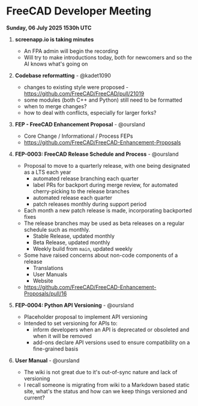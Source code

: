 # FreeCAD Developer Meeting

**Sunday, 06 July 2025 1530h UTC**

1. **screenapp.io is taking minutes**
   - An FPA admin will begin the recording
   - Will try to make introductions today, both for newcomers and so the AI knows what's going on
     
2. **Codebase reformatting** - @kadet1090
   - changes to existing style were proposed - https://github.com/FreeCAD/FreeCAD/pull/21019
   - some modules (both C++ and Python) still need to be formatted
   - when to merge changes?
   - how to deal with conflicts, especially for larger forks?
  
3. **FEP - FreeCAD Enhancement Proposal** - @oursland
   - Core Change / Informational / Process FEPs
   - https://github.com/FreeCAD/FreeCAD-Enhancement-Proposals

4. **FEP-0003: FreeCAD Release Schedule and Process** - @oursland
   - Proposal to move to a quarterly release, with one being designated as a LTS each year
      - automated release branching each quarter
      - label PRs for backport during merge review, for automated cherry-picking to the release branches
      - automated release each quarter
      - patch releases monthly during support period
   - Each month a new patch release is made, incorporating backported fixes
   - The release branches may be used as beta releases on a regular schedule such as monthly.
      - Stable Release, updated monthly
      - Beta Release, updated monthly
      - Weekly build from `main`, updated weekly
   - Some have raised concerns about non-code components of a release
      - Translations
      - User Manuals
      - Website
   - https://github.com/FreeCAD/FreeCAD-Enhancement-Proposals/pull/16

5. **FEP-0004: Python API Versioning** - @oursland
   - Placeholder proposal to implement API versioning
   - Intended to set versioning for APIs to:
      - inform developers when an API is deprecated or obsoleted and when it will be removed
      - add-ons declare API versions used to ensure compatibility on a fine-grained basis
    
6. **User Manual** - @oursland
   - The wiki is not great due to it's out-of-sync nature and lack of versioning
   - I recall someone is migrating from wiki to a Markdown based static site, what's the status and how can we keep things versioned and current?
